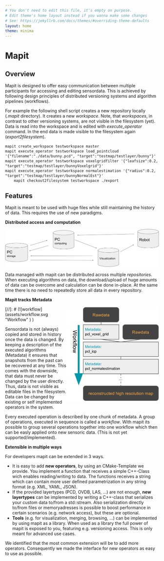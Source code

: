 ```yaml
---
# You don't need to edit this file, it's empty on purpose.
# Edit theme's home layout instead if you wanna make some changes
# See: https://jekyllrb.com/docs/themes/#overriding-theme-defaults
layout: home
theme: minima
---
```

# Mapit

## Overview

Mapit is designed to offer easy communication between multiple participants for accessing and editing sensordata. This is achieved by following design principles of distributed versioning systems and algorithm pipelines (workflows).

For example  the following shell script creates a new repository locally (*.mapit* directory).
It creates a new *workspace*. Note, that *workspaces*, in contrast to other versioning systems, are not visible in the filesystem (yet).
Data is read into the workspace and is edited with *execute_operator* command. In the end data is made visible to the filesystem again (*export2filesystem*).

	mapit create_workspace testworkspace master
	mapit execute_operator testworkspace load_pointcloud '{"filename":"./data/bunny.pcd", "target":"testmap/testlayer/bunny"}'
	mapit execute_operator testworkspace voxelgridfilter '{"leafsize":0.2, "target":"testmap/testlayer/bunnyVoxelgrid"}'
	mapit execute_operator testworkspace normalestimation '{"radius":0.2, "target":"testmap/testlayer/bunnyNormalEst"}'
        mapit checkout2filesystem testworkspace ./export

## Features
Mapit is meant to be used with huge files while still maintaining the history of data. This requires the use of new paradigms.

**Distributed access and computation**

![workflow](assets/repositories.svg "Workflow" )

Data managed with mapit can be distributed across multiple *repositories*. When executing algorithms on data, the download/upload of huge amounts of data can be overcome and calculation can be done in-place. At the same time there is no need to repeatedly store all data in every repository.


**Mapit tracks Metadata**

<img src="assets/workflow.svg" width="60%" style="float: right">
[//]: # (![workflow](assets/workflow.svg "Workflow" ) )

Sensordata is not (always) copied and stored in history once the data is changed. By keeping a description of the executed algorithms (Metadata) it ensures that snapshots from the past can be recovered at any time. This comes with the downside, that data must never be changed by the user directly. Thus, data is not visible as editable files in the filesystem. Data can be changed by existing or self implemented operators in the system.


Every executed operation is described by one chunk of metadata. A group of operations, executed in sequence is called a *workflow*. With mapit its possible to group several operations together into one workflow which then can be easly applied onto new sensoric data. (This is not yet supported/implemented).


**Extensible in multiple ways**

For developers mapit can be extended in 3 ways.

- It is easy to add **new operators**, by using an CMake-Template we provide. You implement a function that receives a simple C++-Class wich enables reading/writing to data. The functions receives a string which can contain more user defined parametrization in any string format (e.g. XML, YAML, JSON).
- If the provided layertypes (PCD, OVDB, LAS, ...) are not enough, **new layertypes** can be implemented by writing a C++-class that serializes your custom data to/from a std::stream. Also serialization directly to/from files or memoryadresses is possible to boost performance in certain scenarios (e.g. network access), but these are optional.
- **Tools** (e.g. for visualization, merging, browsing, ...) can be implemented by using mapit as a library. When used as a library the full power of mapit is exposed to you, featuring e.g. versioning access. This is only meant for advanced use cases.

We identified that the most common extension will be to add more operators. Consequently we made the interface for new operators as easy to use as possible.
